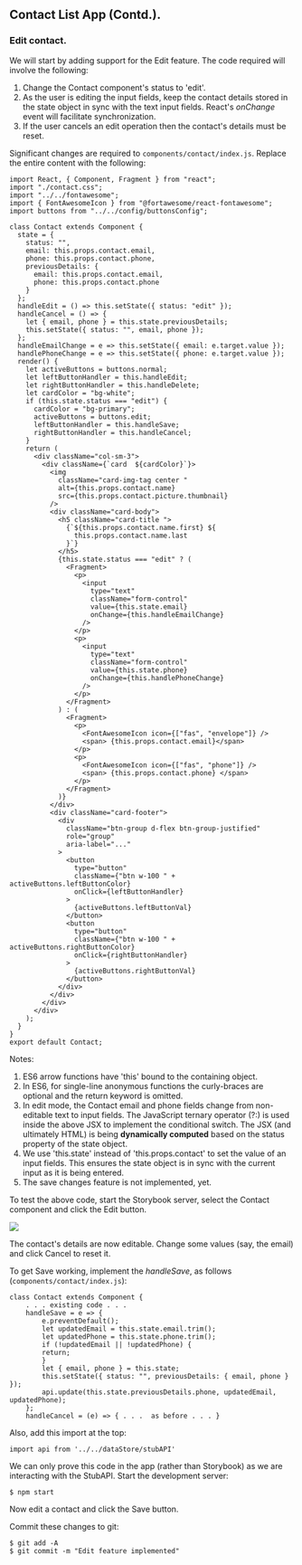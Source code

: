 ## Contact List App (Contd.).

### Edit contact.

We will start by adding support for the Edit feature. The code required will involve the following:

1. Change the Contact component's status to 'edit'. 
1. As the user is editing the input fields, keep the contact details stored in the state object in sync with the text input fields. React's *onChange* event will facilitate synchronization.
1. If the user cancels an edit operation then the contact's details must be reset.

Significant changes are required to `components/contact/index.js`. Replace the entire content with the following:
~~~
import React, { Component, Fragment } from "react";
import "./contact.css";
import "../../fontawesome";
import { FontAwesomeIcon } from "@fortawesome/react-fontawesome";
import buttons from "../../config/buttonsConfig";

class Contact extends Component {
  state = {
    status: "",
    email: this.props.contact.email,
    phone: this.props.contact.phone,
    previousDetails: {
      email: this.props.contact.email,
      phone: this.props.contact.phone
    }
  };
  handleEdit = () => this.setState({ status: "edit" });
  handleCancel = () => {
    let { email, phone } = this.state.previousDetails;
    this.setState({ status: "", email, phone });
  };
  handleEmailChange = e => this.setState({ email: e.target.value });
  handlePhoneChange = e => this.setState({ phone: e.target.value });
  render() {
    let activeButtons = buttons.normal;
    let leftButtonHandler = this.handleEdit;
    let rightButtonHandler = this.handleDelete;
    let cardColor = "bg-white";
    if (this.state.status === "edit") {
      cardColor = "bg-primary";
      activeButtons = buttons.edit;
      leftButtonHandler = this.handleSave;
      rightButtonHandler = this.handleCancel;
    }
    return (
      <div className="col-sm-3">
        <div className={`card  ${cardColor}`}>
          <img
            className="card-img-tag center "
            alt={this.props.contact.name}
            src={this.props.contact.picture.thumbnail}
          />
          <div className="card-body">
            <h5 className="card-title ">
              {`${this.props.contact.name.first} ${
                this.props.contact.name.last
              }`}
            </h5>
            {this.state.status === "edit" ? (
              <Fragment>
                <p>
                  <input
                    type="text"
                    className="form-control"
                    value={this.state.email}
                    onChange={this.handleEmailChange}
                  />
                </p>
                <p>
                  <input
                    type="text"
                    className="form-control"
                    value={this.state.phone}
                    onChange={this.handlePhoneChange}
                  />
                </p>
              </Fragment>
            ) : (
              <Fragment>
                <p>
                  <FontAwesomeIcon icon={["fas", "envelope"]} />
                  <span> {this.props.contact.email}</span>
                </p>
                <p>
                  <FontAwesomeIcon icon={["fas", "phone"]} />
                  <span> {this.props.contact.phone} </span>
                </p>
              </Fragment>
            )}
          </div>
          <div className="card-footer">
            <div
              className="btn-group d-flex btn-group-justified"
              role="group"
              aria-label="..."
            >
              <button
                type="button"
                className={"btn w-100 " + activeButtons.leftButtonColor}
                onClick={leftButtonHandler}
              >
                {activeButtons.leftButtonVal}
              </button>
              <button
                type="button"
                className={"btn w-100 " + activeButtons.rightButtonColor}
                onClick={rightButtonHandler}
              >
                {activeButtons.rightButtonVal}
              </button>
            </div>
          </div>
        </div>
      </div>
    );
  }
}
export default Contact;
~~~
Notes:

1. ES6 arrow functions have 'this' bound to the containing object. 
1. In ES6, for single-line anonymous functions the curly-braces are optional and the return keyword is omitted.
1. In edit mode, the Contact email and phone fields change from non-editable text to input fields. The JavaScript ternary operator (?:) is used inside the above JSX to implement the conditional switch. The JSX (and ultimately HTML) is being __dynamically computed__ based on the status property of the state object.
1. We use 'this.state' instead of 'this.props.contact' to set the value of an input fields. This ensures the state object is in sync with the current input as it is being entered.    
1. The save changes feature is not implemented, yet.

To test the above code, start the Storybook server, select the Contact component and click the Edit button. 

![][edit]

The contact's details are now editable. Change some values (say, the email) and click Cancel to reset it.

To get Save working, implement the *handleSave*, as follows (`components/contact/index.js`):
~~~
class Contact extends Component {
    . . . existing code . . . 
    handleSave = e => {
        e.preventDefault();
        let updatedEmail = this.state.email.trim();
        let updatedPhone = this.state.phone.trim();
        if (!updatedEmail || !updatedPhone) {
        return;
        }
        let { email, phone } = this.state;
        this.setState({ status: "", previousDetails: { email, phone } });
        api.update(this.state.previousDetails.phone, updatedEmail, updatedPhone);
    };                            
    handleCancel = (e) => { . . .  as before . . . }
~~~

Also, add this import at the top:
~~~
import api from '../../dataStore/stubAPI'
~~~
We can only prove this code in the app (rather than Storybook) as we are interacting with the StubAPI. Start the development server:
~~~
$ npm start
~~~
Now edit a contact and click the Save button.

Commit these changes to git:
~~~
$ git add -A
$ git commit -m "Edit feature implemented"
~~~
[edit]: ./img/edit.png
